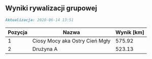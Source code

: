 ## Wyniki rywalizacji grupowej

```markdown
Aktualizacja: 2020-06-14 13:51
```

Pozycja | Nazwa | Wynik [km] |
------------ | -------------  | -------------
 1 |Ciosy Mocy aka Ostry Cień Mgły | 575.92 
 2 |Drużyna A | 523.13